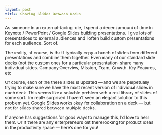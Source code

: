 ```yaml
---
layout: post
title: Sharing Slides Between Decks
---
```


As someone in an external-facing role, I spend a decent amount of time in
Keynote / PowerPoint / Google Slides building presentations. I give lots of
presentations to external audiences and I often build custom presentations for
each audience. Sort of.

The reality, of course, is that I typically copy a bunch of slides from
different presentations and combine them together. Even many of our standard
slide decks (not the custom ones for a particular presentation) share many
individual slides. Company Overview, Mission, Team, Growth. Key Features, etc

Of course, each of the these slides is updated — and we are perpetually trying
to make sure we have the most recent version of individual slides in each
deck. This seems like a solvable problem with a real library of slides of some
sort. I’m really surprised I haven’t seen an elegant solution to this problem
yet. Google Slides works okay for collaboration on a deck — but not for slides
shared between multiple decks.

If anyone has suggestions for good ways to manage this, I’d love to hear them.
Or if there are any enterpreneurs out there looking for product ideas in the
productivity space — here’s one for you!

